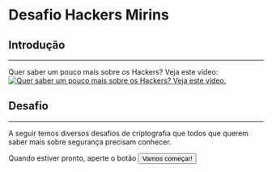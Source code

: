 # Desafio Hackers Mirins

## Introdução
----

Quer saber um pouco mais sobre os Hackers? Veja este vídeo:
[![Quer saber um pouco mais sobre os Hackers? Veja este vídeo.](http://img.youtube.com/vi/xEZYlCKEfFk/0.jpg)](http://www.youtube.com/watch?v=xEZYlCKEfFk)


## Desafio
----

A seguir temos diversos desafios de criptografia que todos que querem saber mais sobre segurança precisam conhecer.

Quando estiver pronto, aperte o botão <button onclick='window.location.href="Letras_Embaralhadas";
'>Vamos começar!</button>
